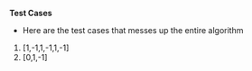 **Test Cases**
* Here are the test cases that messes up the entire algorithm

1) [1,-1,1,-1,1,-1]
2) [0,1,-1]
